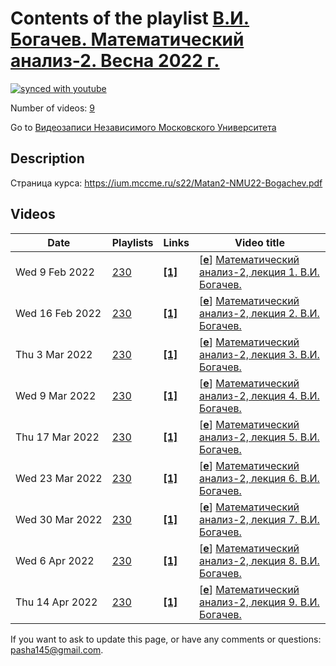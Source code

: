 # Contents of the playlist [В.И. Богачев. Математический анализ-2. Весна 2022 г.](https://www.youtube.com/playlist?list=PLp9ABVh6_x4EDEB_Zocjv9mv-WzuOrcA_)

[![synced with youtube](https://img.shields.io/github/last-commit/mathphysschool/mathphysschool.github.io/autoupdate1?label=synced%20with%20youtube)](https://github.com/mathphysschool/mathphysschool.github.io/commits/autoupdate1)

Number of videos: [9](#videos)

Go to [Видеозаписи Независимого Московского Университета](../README.md)

## Description

Страница курса:
<https://ium.mccme.ru/s22/Matan2-NMU22-Bogachev.pdf>

## Videos

|Date|Playlists|Links|Video title|
|---|---|---|---|
| Wed&nbsp;9&nbsp;Feb&nbsp;2022 | [230](../playlists/230 "В.И. Богачев. Математический анализ-2. Весна 2022 г.") | [**[1]**](https://ium.mccme.ru/s22/s22-Analiz2.html) | [[**e**](https://studio.youtube.com/video/uRmJNPhoXYE/edit "Edit")] [Математический анализ-2, лекция 1. В.И. Богачев.](https://www.youtube.com/watch?v=uRmJNPhoXYE&list=PLp9ABVh6_x4EDEB_Zocjv9mv-WzuOrcA_ "Страница курса:&#013;https://ium.mccme.ru/s22/s22-Analiz2.html") |
| Wed&nbsp;16&nbsp;Feb&nbsp;2022 | [230](../playlists/230 "В.И. Богачев. Математический анализ-2. Весна 2022 г.") | [**[1]**](https://ium.mccme.ru/s22/s22-Analiz2.html) | [[**e**](https://studio.youtube.com/video/ZCLISo4xfMA/edit "Edit")] [Математический анализ-2, лекция 2. В.И. Богачев.](https://www.youtube.com/watch?v=ZCLISo4xfMA&list=PLp9ABVh6_x4EDEB_Zocjv9mv-WzuOrcA_ "Страница курса:&#013;https://ium.mccme.ru/s22/s22-Analiz2.html") |
| Thu&nbsp;3&nbsp;Mar&nbsp;2022 | [230](../playlists/230 "В.И. Богачев. Математический анализ-2. Весна 2022 г.") | [**[1]**](https://ium.mccme.ru/s22/s22-Analiz2.html) | [[**e**](https://studio.youtube.com/video/RUvpuSNTU7E/edit "Edit")] [Математический анализ-2, лекция 3. В.И. Богачев.](https://www.youtube.com/watch?v=RUvpuSNTU7E&list=PLp9ABVh6_x4EDEB_Zocjv9mv-WzuOrcA_ "Страница курса:&#013;https://ium.mccme.ru/s22/s22-Analiz2.html") |
| Wed&nbsp;9&nbsp;Mar&nbsp;2022 | [230](../playlists/230 "В.И. Богачев. Математический анализ-2. Весна 2022 г.") | [**[1]**](https://ium.mccme.ru/s22/s22-Analiz2.html) | [[**e**](https://studio.youtube.com/video/ekhsGlEQiVQ/edit "Edit")] [Математический анализ-2, лекция 4. В.И. Богачев.](https://www.youtube.com/watch?v=ekhsGlEQiVQ&list=PLp9ABVh6_x4EDEB_Zocjv9mv-WzuOrcA_ "Страница курса:&#013;https://ium.mccme.ru/s22/s22-Analiz2.html") |
| Thu&nbsp;17&nbsp;Mar&nbsp;2022 | [230](../playlists/230 "В.И. Богачев. Математический анализ-2. Весна 2022 г.") | [**[1]**](https://ium.mccme.ru/s22/s22-Analiz2.html) | [[**e**](https://studio.youtube.com/video/2F_-Og85SP4/edit "Edit")] [Математический анализ-2, лекция 5. В.И. Богачев.](https://www.youtube.com/watch?v=2F_-Og85SP4&list=PLp9ABVh6_x4EDEB_Zocjv9mv-WzuOrcA_ "Страница курса:&#013;https://ium.mccme.ru/s22/s22-Analiz2.html") |
| Wed&nbsp;23&nbsp;Mar&nbsp;2022 | [230](../playlists/230 "В.И. Богачев. Математический анализ-2. Весна 2022 г.") | [**[1]**](https://ium.mccme.ru/s22/s22-Analiz2.html) | [[**e**](https://studio.youtube.com/video/01qwbC3ecIE/edit "Edit")] [Математический анализ-2, лекция 6. В.И. Богачев.](https://www.youtube.com/watch?v=01qwbC3ecIE&list=PLp9ABVh6_x4EDEB_Zocjv9mv-WzuOrcA_ "Страница курса:&#013;https://ium.mccme.ru/s22/s22-Analiz2.html") |
| Wed&nbsp;30&nbsp;Mar&nbsp;2022 | [230](../playlists/230 "В.И. Богачев. Математический анализ-2. Весна 2022 г.") | [**[1]**](https://ium.mccme.ru/s22/s22-Analiz2.html) | [[**e**](https://studio.youtube.com/video/LhuWotgn3I8/edit "Edit")] [Математический анализ-2, лекция 7. В.И. Богачев.](https://www.youtube.com/watch?v=LhuWotgn3I8&list=PLp9ABVh6_x4EDEB_Zocjv9mv-WzuOrcA_ "Страница курса:&#013;https://ium.mccme.ru/s22/s22-Analiz2.html") |
| Wed&nbsp;6&nbsp;Apr&nbsp;2022 | [230](../playlists/230 "В.И. Богачев. Математический анализ-2. Весна 2022 г.") | [**[1]**](https://ium.mccme.ru/s22/s22-Analiz2.html) | [[**e**](https://studio.youtube.com/video/y4oAl3zsC7A/edit "Edit")] [Математический анализ-2, лекция 8. В.И. Богачев.](https://www.youtube.com/watch?v=y4oAl3zsC7A&list=PLp9ABVh6_x4EDEB_Zocjv9mv-WzuOrcA_ "Страница курса:&#013;https://ium.mccme.ru/s22/s22-Analiz2.html") |
| Thu&nbsp;14&nbsp;Apr&nbsp;2022 | [230](../playlists/230 "В.И. Богачев. Математический анализ-2. Весна 2022 г.") | [**[1]**](https://ium.mccme.ru/s22/s22-Analiz2.html) | [[**e**](https://studio.youtube.com/video/VvnZjTTgfkk/edit "Edit")] [Математический анализ-2, лекция 9. В.И. Богачев.](https://www.youtube.com/watch?v=VvnZjTTgfkk&list=PLp9ABVh6_x4EDEB_Zocjv9mv-WzuOrcA_ "Страница курса:&#013;https://ium.mccme.ru/s22/s22-Analiz2.html") |


 If you want to ask to update this page, or have any comments or questions: <pasha145@gmail.com>.